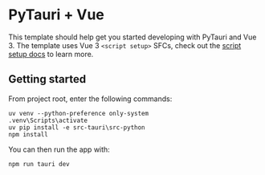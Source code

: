 # PyTauri + Vue

This template should help get you started developing with PyTauri and Vue 3. The template uses Vue 3 `<script setup>` SFCs, check out the [script setup docs](https://v3.vuejs.org/api/sfc-script-setup.html#sfc-script-setup) to learn more.

## Getting started
 From project root, enter the following commands:

```Command prompt
uv venv --python-preference only-system
.venv\Scripts\activate
uv pip install -e src-tauri\src-python
npm install
```

You can then run the app with:
```Command prompt
npm run tauri dev
```